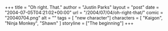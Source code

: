 +++
title = "Oh right. That."
author = "Justin Parks"
layout = "post"
date = "2004-07-05T04:21:02+00:00"
url = "/2004/07/04/oh-right-that/"
comic = "20040704.png"
alt = ""
tags = [ "new character"]
characters = [ "Kaigon", "Ninja Monkey", "Shawn" ]
storyline = ["The beginning"]
+++

